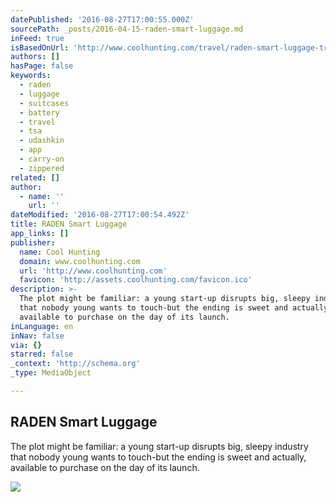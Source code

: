 ```yaml
---
datePublished: '2016-08-27T17:00:55.000Z'
sourcePath: _posts/2016-04-15-raden-smart-luggage.md
inFeed: true
isBasedOnUrl: 'http://www.coolhunting.com/travel/raden-smart-luggage-travel-tech'
authors: []
hasPage: false
keywords:
  - raden
  - luggage
  - suitcases
  - battery
  - travel
  - tsa
  - udashkin
  - app
  - carry-on
  - zippered
related: []
author:
  - name: ''
    url: ''
dateModified: '2016-08-27T17:00:54.492Z'
title: RADEN Smart Luggage
app_links: []
publisher:
  name: Cool Hunting
  domain: www.coolhunting.com
  url: 'http://www.coolhunting.com'
  favicon: 'http://assets.coolhunting.com/favicon.ico'
description: >-
  The plot might be familiar: a young start-up disrupts big, sleepy industry
  that nobody young wants to touch-but the ending is sweet and actually,
  available to purchase on the day of its launch.
inLanguage: en
inNav: false
via: {}
starred: false
_context: 'http://schema.org'
_type: MediaObject

---
```

<article style=""><h1>RADEN Smart Luggage</h1><p>The plot might be familiar: a young start-up disrupts big, sleepy industry that nobody young wants to touch-but the ending is sweet and actually, available to purchase on the day of its launch.</p><img src="https://s3-us-west-2.amazonaws.com/the-grid-img/p/5bf594b386b241f6eb6f2ae961f78cb80b89c04e.jpg" /></article>